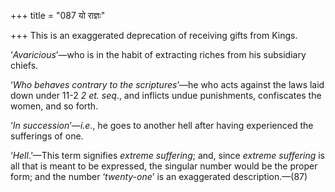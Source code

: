 +++
title = "087 यो राज्ञः"

+++
This is an exaggerated deprecation of receiving gifts from Kings.

‘*Avaricious*’—who is in the habit of extracting riches from his
subsidiary chiefs.

‘*Who behaves contrary to the scriptures*’—he who acts against the laws
laid down under 11-2 *2 et. seq*., and inflicts undue punishments,
confiscates the women, and so forth.

‘*In succession*’—*i.e*., he goes to another hell after having
experienced the sufferings of one.

‘*Hell*.’—This term signifies *extreme suffering*; and, since *extreme
suffering* is all that is meant to be expressed, the singular number
would be the proper form; and the number ‘*twenty-one*’ is an
exaggerated description.—(87)


